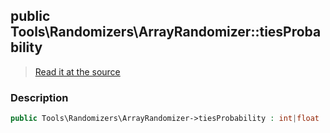 ## public Tools\Randomizers\ArrayRandomizer::tiesProbability

> [Read it at the source](https://github.com/julien-boudry/Condorcet/blob/master/src/Tools/Randomizers/ArrayRandomizer.php#L17)

### Description    

```php
public Tools\Randomizers\ArrayRandomizer->tiesProbability : int|float
```


    